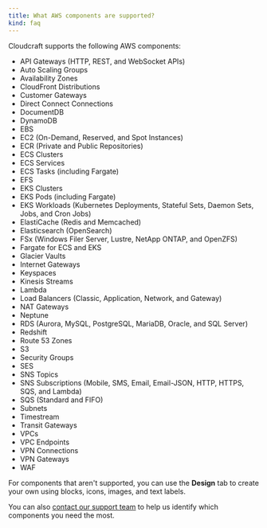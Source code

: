 ```yaml
---
title: What AWS components are supported?
kind: faq
---
```


Cloudcraft supports the following AWS components:

- API Gateways (HTTP, REST, and WebSocket APIs)
- Auto Scaling Groups
- Availability Zones
- CloudFront Distributions
- Customer Gateways
- Direct Connect Connections
- DocumentDB
- DynamoDB
- EBS
- EC2 (On-Demand, Reserved, and Spot Instances)
- ECR (Private and Public Repositories)
- ECS Clusters
- ECS Services
- ECS Tasks (including Fargate)
- EFS
- EKS Clusters
- EKS Pods (including Fargate)
- EKS Workloads (Kubernetes Deployments, Stateful Sets, Daemon Sets, Jobs, and Cron Jobs)
- ElastiCache (Redis and Memcached)
- Elasticsearch (OpenSearch)
- FSx (Windows Filer Server, Lustre, NetApp ONTAP, and OpenZFS)
- Fargate for ECS and EKS
- Glacier Vaults
- Internet Gateways
- Keyspaces
- Kinesis Streams
- Lambda
- Load Balancers (Classic, Application, Network, and Gateway)
- NAT Gateways
- Neptune
- RDS (Aurora, MySQL, PostgreSQL, MariaDB, Oracle, and SQL Server)
- Redshift
- Route 53 Zones
- S3
- Security Groups
- SES
- SNS Topics
- SNS Subscriptions (Mobile, SMS, Email, Email-JSON, HTTP, HTTPS, SQS, and Lambda)
- SQS (Standard and FIFO)
- Subnets
- Timestream
- Transit Gateways
- VPCs
- VPC Endpoints
- VPN Connections
- VPN Gateways
- WAF

For components that aren't supported, you can use the **Design** tab to create your own using blocks, icons, images, and text labels.

You can also [contact our support team][1] to help us identify which components you need the most.

[1]: https://app.cloudcraft.co/app/support
